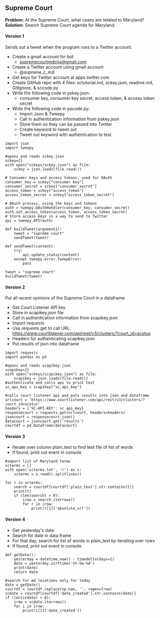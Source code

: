 ## Supreme Court
**Problem:** At the Supreme Court, what cases are related to Maryland?
**Solution:** Search Supreme Court agenda for Maryland.

#### Version 1
Sends out a tweet when the program runs to a Twitter account.
* Create a gmail account for bot
  - supremecourtmdcns@gmail.com
* Create a Twitter account using gmail account
  - @supreme_c_md
* Get keys for Twitter account at apps.twitter.com
* Create GitHub repo with 4 files: sctutorial.md, sckey.json, readme.md, GitIgnore, & sccode.py
* Write the following code in pskey.json:
  - consumer key, consumer key secret, access token, & access token secret
* Write the following code in pscode.py:
  - Import Json & Tweepy
  - Call in authentication information from pskey.json
  - Store them so they can be passed into Twitter
  - Create keyword to tweet out
  - Tweet out keyword with authentication to test
```
import json
import tweepy

#opens and reads sckey.json
sckey={}
with open("sckeys/sckey.json") as file:
    sckey = json.loads(file.read())
  
# Consumer keys and access tokens, used for OAuth
consumer_key = sckey["consumer_key"]
consumer_secret = sckey["consumer_secret"]
access_token = sckey["access_token"]
access_token_secret = sckey["access_token_secret"]

# OAuth process, using the keys and tokens
auth = tweepy.OAuthHandler(consumer_key, consumer_secret)
auth.set_access_token(access_token, access_token_secret)
# Store access keys in a way to send to Twitter
api = tweepy.API(auth)

def buildTweet(argument1):
    tweet = "supreme court"
    sendTweet(tweet)

def sendTweet(content):
    try:
        api.update_status(content)
    except tweepy.error.TweepError:
        pass

tweet = "supreme court"
buildTweet(tweet)
```
  
#### Version 2 
Put all recent opinions of the Supreme Court in a dataframe
* Get Court Listener API key
* Store in scapikey.json file
* Call in authentication information from scapikey.json
* Import requests
* Use requests.get to call URL: https://www.courtlistener.com/api/rest/v3/clusters/?court_id=scotus 
* Headers for authenticating scapikey.json
* Put results of json into dataframe
```
import requests
import pandas as pd

#opens and reads scapikey.json
scapikey={}
with open("sckeys/scapikey.json") as file:
    scapikey = json.loads(file.read())
#authenticate and calls api to print text
sc_api_key = scapikey["sc_api_key"]

#calls court listener api and puts results into json and dataframe
urlcourt = 'https://www.courtlistener.com/api/rest/v3/clusters/?court_id=scotus'
headers = {'SC-API-KEY': sc_api_key}
responsecourt = requests.get(urlcourt, headers=headers)
jsoncourt = responsecourt.json()
datacourt = jsoncourt.get('results')
courtdf = pd.DataFrame(datacourt)
```

#### Version 3
* Iterate over column plain_text to find text file of list of words
* If found, print out event in console
```
#import list of Maryland terms
scterms = []
with open('scterms.txt', 'r') as s:
    scterms = s.read().splitlines()

for t in scterms:
    search = courtdf[courtdf['plain_text'].str.contains(t)]
    print(t)
    if (len(search) > 0):
        irow = search.iterrows()
        for r in irow:
            print(r[1]['absolute_url'])
```
#### Version 4
* Get yesterday's date
* Search for date in data frame
* For that day, search for list of words in plain_text by iterating over rows
* If found, print out event in console
```
def getDate():
    yesterday = datetime.now() - timedelta(days=1)
    date = yesterday.strftime('%Y-%m-%d')
    print(date)
    return date

#search for md locations only for today
date = getDate()
courtdf = courtdf.replace(np.nan, '', regex=True)
scdate = courtdf[courtdf['date_created'].str.contains(date)]
if (len(scdate) > 0):
    irow = scdate.iterrows()
    for i in irow:
        print(i[1]['date_created'])
```            
